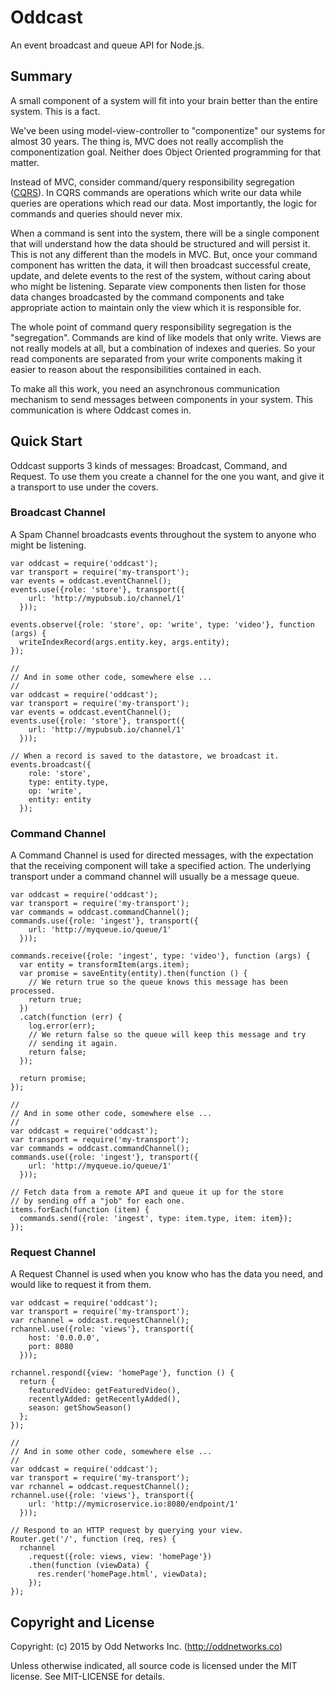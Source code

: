Oddcast
=======
An event broadcast and queue API for Node.js.

Summary
-------
A small component of a system will fit into your brain better than the entire system. This is a fact.

We've been using model-view-controller to "componentize" our systems for almost 30 years. The thing is, MVC does not really accomplish the componentization goal. Neither does Object Oriented programming for that matter.

Instead of MVC, consider command/query responsibility segregation ([CQRS](http://martinfowler.com/bliki/CQRS.html)). In CQRS commands are operations which write our data while queries are operations which read our data. Most importantly, the logic for commands and queries should never mix.

When a command is sent into the system, there will be a single component that will understand how the data should be structured and will persist it. This is not any different than the models in MVC. But, once your command component has written the data, it will then broadcast successful create, update, and delete events to the rest of the system, without caring about who might be listening. Separate view components then listen for those data changes broadcasted by the command components and take appropriate action to maintain only the view which it is responsible for.

The whole point of command query responsibility segregation is the "segregation". Commands are kind of like models that only write. Views are not really models at all, but a combination of indexes and queries. So your read components are separated from your write components making it easier to reason about the responsibilities contained in each.

To make all this work, you need an asynchronous communication mechanism to send messages between components in your system. This communication is where Oddcast comes in.

Quick Start
-----------
Oddcast supports 3 kinds of messages: Broadcast, Command, and Request. To use them you create a channel for the one you want, and give it a transport to use under the covers.

### Broadcast Channel
A Spam Channel broadcasts events throughout the system to anyone who might be listening.
```JS
var oddcast = require('oddcast');
var transport = require('my-transport');
var events = oddcast.eventChannel();
events.use({role: 'store'}, transport({
    url: 'http://mypubsub.io/channel/1'
  }));

events.observe({role: 'store', op: 'write', type: 'video'}, function (args) {
  writeIndexRecord(args.entity.key, args.entity);
});

//
// And in some other code, somewhere else ...
//
var oddcast = require('oddcast');
var transport = require('my-transport');
var events = oddcast.eventChannel();
events.use({role: 'store'}, transport({
    url: 'http://mypubsub.io/channel/1'
  }));

// When a record is saved to the datastore, we broadcast it.
events.broadcast({
    role: 'store',
    type: entity.type,
    op: 'write',
    entity: entity
  });
```

### Command Channel
A Command Channel is used for directed messages, with the expectation that the receiving component will take a specified action. The underlying transport under a command channel will usually be a message queue.
```JS
var oddcast = require('oddcast');
var transport = require('my-transport');
var commands = oddcast.commandChannel();
commands.use({role: 'ingest'}, transport({
    url: 'http://myqueue.io/queue/1'
  }));

commands.receive({role: 'ingest', type: 'video'}, function (args) {
  var entity = transformItem(args.item);
  var promise = saveEntity(entity).then(function () {
    // We return true so the queue knows this message has been processed.
    return true;
  })
  .catch(function (err) {
    log.error(err);
    // We return false so the queue will keep this message and try
    // sending it again.
    return false;
  });

  return promise;
});

//
// And in some other code, somewhere else ...
//
var oddcast = require('oddcast');
var transport = require('my-transport');
var commands = oddcast.commandChannel();
commands.use({role: 'ingest'}, transport({
    url: 'http://myqueue.io/queue/1'
  }));

// Fetch data from a remote API and queue it up for the store
// by sending off a "job" for each one.
items.forEach(function (item) {
  commands.send({role: 'ingest', type: item.type, item: item});
});

```

### Request Channel
A Request Channel is used when you know who has the data you need, and would like to request it from them.
```JS
var oddcast = require('oddcast');
var transport = require('my-transport');
var rchannel = oddcast.requestChannel();
rchannel.use({role: 'views'}, transport({
    host: '0.0.0.0',
    port: 8080
  }));

rchannel.respond({view: 'homePage'}, function () {
  return {
    featuredVideo: getFeaturedVideo(),
    recentlyAdded: getRecentlyAdded(),
    season: getShowSeason()
  };
});

//
// And in some other code, somewhere else ...
//
var oddcast = require('oddcast');
var transport = require('my-transport');
var rchannel = oddcast.requestChannel();
rchannel.use({role: 'views'}, transport({
    url: 'http://mymicroservice.io:8080/endpoint/1'
  }));

// Respond to an HTTP request by querying your view.
Router.get('/', function (req, res) {
  rchannel
    .request({role: views, view: 'homePage'})
    .then(function (viewData) {
      res.render('homePage.html', viewData);
    });
});
```


Copyright and License
---------------------
Copyright: (c) 2015 by Odd Networks Inc. (http://oddnetworks.co)

Unless otherwise indicated, all source code is licensed under the MIT license. See MIT-LICENSE for details.
